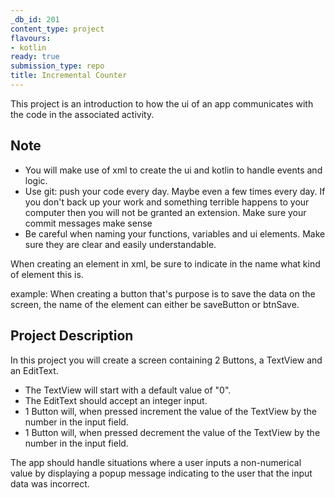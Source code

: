 ```yaml
---
_db_id: 201
content_type: project
flavours:
- kotlin
ready: true
submission_type: repo
title: Incremental Counter
---
```


This project is an introduction to how the ui of an app communicates with the code in the associated activity.

## Note

- You will make use of xml to create the ui and kotlin to handle events and logic.
- Use git: push your code every day. Maybe even a few times every day. If you don't back up your work and something terrible happens to your computer then you will not be granted an extension. Make sure your commit messages make sense
- Be careful when naming your functions, variables and ui elements. Make sure they are clear and easily understandable.

When creating an element in xml, be sure to indicate in the name what kind of element this is.

example: When creating a button that's purpose is to save the data on the screen, the name of the element can either be saveButton or btnSave.

## Project Description

In this project you will create a screen containing 2 Buttons, a TextView and an EditText.

- The TextView will start with a default value of "0".
- The EditText should accept an integer input.
- 1 Button will, when pressed increment the value of the TextView by the number in the input field.
- 1 Button will, when pressed decrement the value of the TextView by the number in the input field.

The app should handle situations where a user inputs a non-numerical value by displaying a popup message indicating to the user that the input data was incorrect.